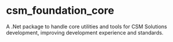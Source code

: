 # csm_foundation_core
A .Net package to handle core utilities and tools for CSM Solutions development, improving development experience and standards.
